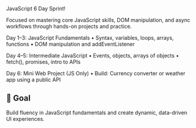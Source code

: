 JavaScript 6 Day Sprint!

Focused on mastering core JavaScript skills, DOM manipulation, and async workflows through hands-on projects and practice.

Day 1–3: JavaScript Fundamentals
•	Syntax, variables, loops, arrays, functions
•	DOM manipulation and addEventListener

Day 4–5: Intermediate JavaScript
•	Events, objects, arrays of objects
•	fetch(), promises, intro to APIs

Day 6: Mini Web Project (JS Only)
•	Build: Currency converter or weather app using a public API

## 🎯 Goal
Build fluency in JavaScript fundamentals and create dynamic, data-driven UI experiences.

